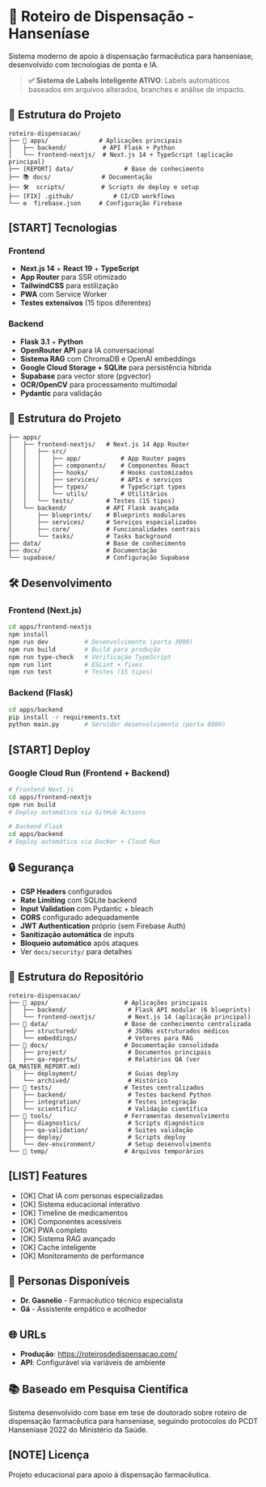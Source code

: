# 🏥 Roteiro de Dispensação - Hanseníase

Sistema moderno de apoio à dispensação farmacêutica para hanseníase, desenvolvido com tecnologias de ponta e IA.

> **✅ Sistema de Labels Inteligente ATIVO**: Labels automáticos baseados em arquivos alterados, branches e análise de impacto.

## 📁 Estrutura do Projeto

```
roteiro-dispensacao/
├── 📱 apps/              # Aplicações principais
│   ├── backend/          # API Flask + Python
│   └── frontend-nextjs/  # Next.js 14 + TypeScript (aplicação principal)
├── [REPORT] data/              # Base de conhecimento
├── 📚 docs/              # Documentação
├── 🛠️  scripts/          # Scripts de deploy e setup
├── [FIX] .github/           # CI/CD workflows
└── ⚙️  firebase.json     # Configuração Firebase
```

## [START] Tecnologias

### Frontend
- **Next.js 14** + **React 19** + **TypeScript**
- **App Router** para SSR otimizado
- **TailwindCSS** para estilização
- **PWA** com Service Worker
- **Testes extensivos** (15 tipos diferentes)

### Backend
- **Flask 3.1** + **Python**
- **OpenRouter API** para IA conversacional
- **Sistema RAG** com ChromaDB e OpenAI embeddings
- **Google Cloud Storage + SQLite** para persistência híbrida
- **Supabase** para vector store (pgvector)
- **OCR/OpenCV** para processamento multimodal
- **Pydantic** para validação

## 📁 Estrutura do Projeto

```
├── apps/
│   ├── frontend-nextjs/   # Next.js 14 App Router
│   │   ├── src/
│   │   │   ├── app/           # App Router pages
│   │   │   ├── components/    # Componentes React
│   │   │   ├── hooks/         # Hooks customizados
│   │   │   ├── services/      # APIs e serviços
│   │   │   ├── types/         # TypeScript types
│   │   │   └── utils/         # Utilitários
│   │   └── tests/         # Testes (15 tipos)
│   └── backend/           # API Flask avançada
│       ├── blueprints/    # Blueprints modulares
│       ├── services/      # Serviços especializados
│       ├── core/          # Funcionalidades centrais
│       └── tasks/         # Tasks background
├── data/                  # Base de conhecimento
├── docs/                  # Documentação
└── supabase/              # Configuração Supabase
```

## 🛠️ Desenvolvimento

### Frontend (Next.js)
```bash
cd apps/frontend-nextjs
npm install
npm run dev          # Desenvolvimento (porta 3000)
npm run build        # Build para produção
npm run type-check   # Verificação TypeScript
npm run lint         # ESLint + fixes
npm run test         # Testes (15 tipos)
```

### Backend (Flask)
```bash
cd apps/backend
pip install -r requirements.txt
python main.py       # Servidor desenvolvimento (porta 8080)
```

## [START] Deploy

### Google Cloud Run (Frontend + Backend)
```bash
# Frontend Next.js
cd apps/frontend-nextjs
npm run build
# Deploy automático via GitHub Actions

# Backend Flask
cd apps/backend
# Deploy automático via Docker + Cloud Run
```

## 🔒 Segurança

- **CSP Headers** configurados
- **Rate Limiting** com SQLite backend
- **Input Validation** com Pydantic + bleach
- **CORS** configurado adequadamente
- **JWT Authentication** próprio (sem Firebase Auth)
- **Sanitização automática** de inputs
- **Bloqueio automático** após ataques
- Ver `docs/security/` para detalhes

## 📁 Estrutura do Repositório

```
roteiro-dispensacao/
├── 📁 apps/                     # Aplicações principais
│   ├── backend/                 # Flask API modular (6 blueprints)
│   └── frontend-nextjs/         # Next.js 14 (aplicação principal)
├── 📁 data/                     # Base de conhecimento centralizada
│   ├── structured/              # JSONs estruturados médicos
│   └── embeddings/              # Vetores para RAG
├── 📁 docs/                     # Documentação consolidada
│   ├── project/                 # Documentos principais
│   ├── qa-reports/              # Relatórios QA (ver QA_MASTER_REPORT.md)
│   ├── deployment/              # Guias deploy
│   └── archived/                # Histórico
├── 📁 tests/                    # Testes centralizados
│   ├── backend/                 # Testes backend Python
│   ├── integration/             # Testes integração
│   └── scientific/              # Validação científica
├── 📁 tools/                    # Ferramentas desenvolvimento
│   ├── diagnostics/             # Scripts diagnóstico
│   ├── qa-validation/           # Suites validação
│   ├── deploy/                  # Scripts deploy
│   └── dev-environment/         # Setup desenvolvimento
└── 📁 temp/                     # Arquivos temporários
```

## [LIST] Features

- [OK] Chat IA com personas especializadas
- [OK] Sistema educacional interativo
- [OK] Timeline de medicamentos
- [OK] Componentes acessíveis
- [OK] PWA completo
- [OK] Sistema RAG avançado
- [OK] Cache inteligente
- [OK] Monitoramento de performance

## 👥 Personas Disponíveis

- **Dr. Gasnelio** - Farmacêutico técnico especialista
- **Gá** - Assistente empático e acolhedor

## 🌐 URLs

- **Produção**: https://roteirosdedispensacao.com/
- **API**: Configurável via variáveis de ambiente

## 📚 Baseado em Pesquisa Científica

Sistema desenvolvido com base em tese de doutorado sobre roteiro de dispensação farmacêutica para hanseníase, seguindo protocolos do PCDT Hanseníase 2022 do Ministério da Saúde.

## [NOTE] Licença

Projeto educacional para apoio à dispensação farmacêutica.